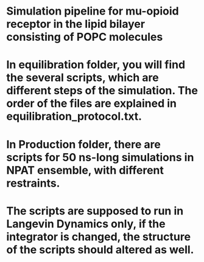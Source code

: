 # Simulation pipeline for mu-opioid receptor in the lipid bilayer consisting of POPC molecules
# In equilibration folder, you will find the several scripts, which are different steps of the simulation. The order of the files are explained in equilibration_protocol.txt.
# In Production folder, there are scripts for 50 ns-long simulations in NPAT ensemble, with different restraints. 
# The scripts are supposed to run in Langevin Dynamics only, if the integrator is changed, the structure of the scripts should altered as well.
